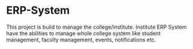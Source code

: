 # ERP-System
This project is build to manage the college/institute. Institute ERP System have the abilities to manage whole college system like student management, faculty management, events, notifications etc.

